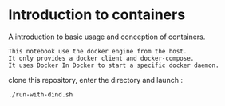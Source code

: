 # Introduction to containers

A introduction to basic usage and conception of containers.

```{warning}
This notebook use the docker engine from the host. 
It only provides a docker client and docker-compose. 
It uses Docker In Docker to start a specific docker daemon.
```

clone this repository, enter the directory and launch :

```shell
./run-with-dind.sh
```
